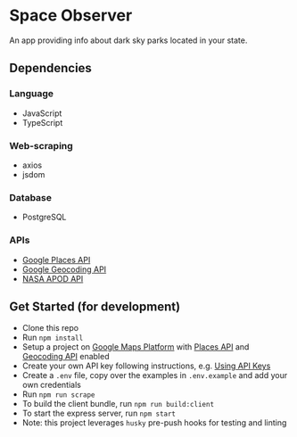 # Space Observer
An app providing info about dark sky parks located in your state.

## Dependencies
### Language
- JavaScript
- TypeScript
### Web-scraping
- axios
- jsdom
### Database
- PostgreSQL
### APIs
- [Google Places API](https://developers.google.com/maps/documentation/places/web-service/overview)
- [Google Geocoding API](https://developers.google.com/maps/documentation/geocoding/overview)
- [NASA APOD API](https://api.nasa.gov/)

## Get Started (for development)
- Clone this repo
- Run `npm install`
- Setup a project on [Google Maps Platform](https://developers.google.com/maps) with [Places API](https://developers.google.com/maps/documentation/places/web-service/overview) and [Geocoding API](https://developers.google.com/maps/documentation/geocoding/overview) enabled
- Create your own API key following instructions, e.g. [Using API Keys](https://developers.google.com/maps/documentation/places/web-service/get-api-key)
- Create a `.env` file, copy over the examples in `.env.example` and add your own credentials
- Run `npm run scrape`
- To build the client bundle, run `npm run build:client`
- To start the express server, run `npm start`
- Note: this project leverages `husky` pre-push hooks for testing and linting